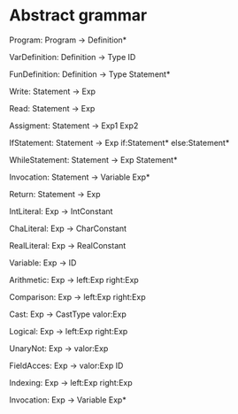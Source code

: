 # Abstract grammar
Program: Program -> Definition*

VarDefinition: Definition -> Type ID

FunDefinition: Definition -> Type Statement*


Write: Statement -> Exp

Read: Statement -> Exp

Assigment: Statement -> Exp1 Exp2

IfStatement: Statement	-> Exp if:Statement* else:Statement*

WhileStatement: Statement -> Exp Statement*

Invocation: Statement -> Variable Exp*

Return: Statement -> Exp



IntLiteral: Exp -> IntConstant

ChaLiteral: Exp -> CharConstant

RealLiteral: Exp -> RealConstant

Variable: Exp -> ID

Arithmetic: Exp -> left:Exp right:Exp

Comparison: Exp -> left:Exp right:Exp

Cast: Exp -> CastType valor:Exp 

Logical: Exp -> left:Exp right:Exp

UnaryNot: Exp -> valor:Exp

FieldAcces: Exp -> valor:Exp ID

Indexing: Exp -> left:Exp right:Exp

Invocation: Exp -> Variable Exp*
